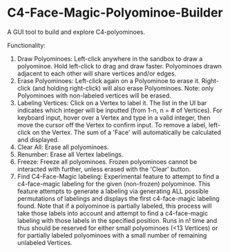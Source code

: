 # C4-Face-Magic-Polyominoe-Builder
A GUI tool to build and explore C4-polyominoes.

Functionality:
1. Draw Polyominoes: Left-click anywhere in the sandbox to draw a polyominoe. Hold left-click to drag and draw faster. Polyominoes drawn adjacent to each other will share vertices and/or edges.
2. Erase Polyominoes: Left-click again on a Polyominoe to erase it. Right-click (and holding right-click) will also erase Polyominoes. Note: only Polyominoes with non-labeled vertices will be erased.
3. Labeling Vertices: Click on a Vertex to label it. The list in the UI bar indicates which integer will be inputted (from 1-n, n = # of Vertices). For keyboard input, hover over a Vertex and type in a valid integer, then move the cursor off the Vertex to confirm input. To remove a label, left-click on the Vertex. The sum of a 'Face' will
   automatically be calculated and displayed.
5. Clear All: Erase all polyominoes.
6. Renumber: Erase all Vertex labelings.
7. Freeze: Freeze all polyominoes. Frozen polyominoes cannot be interacted with further, unless erased with the 'Clear' button.
8. Find C4-Face-Magic labeling: Experimental feature to attempt to find a c4-face-magic labeling for the given (non-frozen) polyominoe. This feature attempts to generate a labeling via generating ALL possible permutations of labelings and displays the first c4-face-magic labeling found. Note that if a polyominoe is
   partially labeled, this process will take those labels into account and attempt to find a c4-face-magic labeling with those labels in the specified position. Runs in n! time and thus should be reserved for either small polyominoes (<13 Vertices) or for partially labeled polyominoes with a small number of remaining unlabeled Vertices.
   
